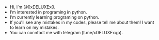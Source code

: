 - Hi, I’m @0xDELUXEx0.
- I’m interested in programing in python.
- I’m currently learning programing on python.
- If you'll see any mistakes in my codes, please tell me about them! I want to learn on my mistakes.
- You can conntact me with telegram (t.me/xDELUXExqp).
